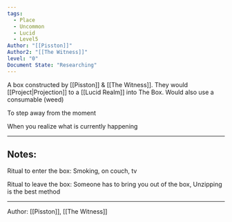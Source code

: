 ```yaml
---
tags:
  - Place
  - Uncommon
  - Lucid
  - Level5
Author: "[[Pisston]]"
Author2: "[[The Witness]]"
level: "0"
Document State: "Researching"
---
```

A box constructed by [[Pisston]] & [[The Witness]]. 
They would [[Project|Projection]] to a [[Lucid Realm]] into The Box.
Would also use a consumable (weed)

To step away from the moment

When you realize what is currently happening
- - -
## Notes: 
Ritual to enter the box:
Smoking, on couch, tv

Ritual to leave the box:
Someone has to bring you out of the box,
Unzipping is the best method
- - -
Author: [[Pisston]], [[The Witness]]
